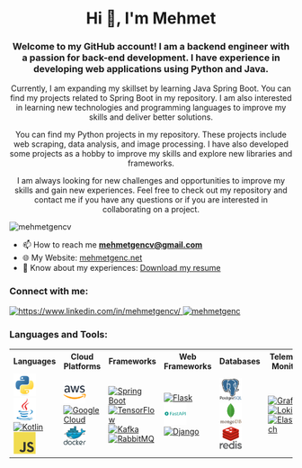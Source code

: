 <h1 style="text-align: center;">Hi 👋, I'm Mehmet</h1>

<h3 style="text-align: center;">
  Welcome to my GitHub account! I am a backend engineer with a passion for back-end development. I have experience in developing web applications using Python and Java.
</h3>

<p style="text-align: center;">
  Currently, I am expanding my skillset by learning Java Spring Boot. You can find my projects related to Spring Boot in my repository. I am also interested in learning new technologies and programming languages to improve my skills and deliver better solutions.
</p>

<p style="text-align: center;">
  You can find my Python projects in my repository. These projects include web scraping, data analysis, and image processing. I have also developed some projects as a hobby to improve my skills and explore new libraries and frameworks.
</p>

<p style="text-align: center;">
  I am always looking for new challenges and opportunities to improve my skills and gain new experiences. Feel free to check out my repository and contact me if you have any questions or if you are interested in collaborating on a project.
</p>

<p style="text-align: left;"> 
  <img src="https://komarev.com/ghpvc/?username=mehmetgencv&label=Profile%20views&color=0e75b6&style=flat" alt="mehmetgencv" />
</p>

- 📫 How to reach me **mehmetgencv@gmail.com**
- 🌐 My Website: [mehmetgenc.net](https://www.mehmetgenc.net/)
- 📄 Know about my experiences: [Download my resume](https://drive.google.com/file/d/1DErBlPVz8p7Dh6bdSDSaVw4ZOtMrseni/view?usp=sharing)

<h3>Connect with me:</h3>
<p>
<!--
  <a href="https://twitter.com/mehmetgencv" target="blank">
    <img style="text-align: center;" src="https://raw.githubusercontent.com/rahuldkjain/github-profile-readme-generator/master/src/images/icons/Social/twitter.svg" alt="mehmetgencv" height="30" width="40" />
  </a>
-->
  <a href="https://www.linkedin.com/in/mehmetgencv/" target="blank">
    <img style="text-align: center;" src="https://raw.githubusercontent.com/rahuldkjain/github-profile-readme-generator/master/src/images/icons/Social/linked-in-alt.svg" alt="https://www.linkedin.com/in/mehmetgencv/" height="30" width="40" />
  </a>
  <a href="https://stackoverflow.com/users/mehmetgenc" target="blank">
    <img style="text-align: center;" src="https://raw.githubusercontent.com/rahuldkjain/github-profile-readme-generator/master/src/images/icons/Social/stack-overflow.svg" alt="mehmetgenc" height="30" width="40" />
  </a>
</p>


<h3>Languages and Tools:</h3>
<table>
  <tr>
    <th>Languages</th>
    <th>Cloud Platforms</th>
    <th>Frameworks</th>
    <th>Web Frameworks</th>
    <th>Databases</th>
    <th>Telemetry & Monitoring</th>
  </tr>
  <tr>
    <td>
      <a href="https://www.python.org" target="_blank">
        <img src="https://raw.githubusercontent.com/devicons/devicon/master/icons/python/python-original.svg" alt="Python" width="40" height="40" />
      </a>
      <a href="https://www.java.com" target="_blank">
        <img src="https://raw.githubusercontent.com/devicons/devicon/master/icons/java/java-original.svg" alt="Java" width="40" height="40" />
      </a>
      <a href="https://kotlinlang.org" target="_blank">
        <img src="https://www.vectorlogo.zone/logos/kotlinlang/kotlinlang-icon.svg" alt="Kotlin" width="40" height="40" />
      </a>
      <a href="https://www.javascript.com" target="_blank">
        <img src="https://raw.githubusercontent.com/devicons/devicon/master/icons/javascript/javascript-original.svg" alt="JavaScript" width="40" height="40" />
      </a>
    </td>
    <td>
      <a href="https://aws.amazon.com" target="_blank">
        <img src="https://raw.githubusercontent.com/devicons/devicon/master/icons/amazonwebservices/amazonwebservices-original-wordmark.svg" alt="AWS" width="40" height="40" />
      </a>
      <a href="https://cloud.google.com" target="_blank">
        <img src="https://www.vectorlogo.zone/logos/google_cloud/google_cloud-icon.svg" alt="Google Cloud" width="40" height="40" />
      </a>
      <a href="https://www.docker.com/" target="_blank">
        <img src="https://raw.githubusercontent.com/devicons/devicon/master/icons/docker/docker-original-wordmark.svg" alt="Docker" width="40" height="40" />
      </a>
    </td>
    <td>
      <a href="https://spring.io/projects/spring-boot" target="_blank">
        <img src="https://www.vectorlogo.zone/logos/springio/springio-icon.svg" alt="Spring Boot" width="40" height="40" />
      </a>
      <a href="https://www.tensorflow.org" target="_blank">
        <img src="https://www.vectorlogo.zone/logos/tensorflow/tensorflow-icon.svg" alt="TensorFlow" width="40" height="40" />
      </a>
      <a href="https://kafka.apache.org" target="_blank">
        <img src="https://www.vectorlogo.zone/logos/apache_kafka/apache_kafka-icon.svg" alt="Kafka" width="40" height="40" />
      </a>
      <a href="https://www.rabbitmq.com" target="_blank">
        <img src="https://www.vectorlogo.zone/logos/rabbitmq/rabbitmq-icon.svg" alt="RabbitMQ" width="40" height="40" />
      </a>
    </td>
    <td>
      <a href="https://flask.palletsprojects.com/" target="_blank">
        <img src="https://upload.wikimedia.org/wikipedia/commons/3/3c/Flask_logo.svg" alt="Flask" width="100" height="40" />
      </a>
      <a href="https://fastapi.tiangolo.com/" target="_blank">
        <img src="https://raw.githubusercontent.com/devicons/devicon/master/icons/fastapi/fastapi-original-wordmark.svg" alt="FastAPI" width="40" height="40" />
      </a>
      <a href="https://www.djangoproject.com/" target="_blank">
        <img src="https://static.djangoproject.com/img/logos/django-logo-positive.svg" alt="Django" width="40" height="40" />
      </a>
    </td>
    <td>
      <a href="https://www.postgresql.org" target="_blank">
        <img src="https://raw.githubusercontent.com/devicons/devicon/master/icons/postgresql/postgresql-original-wordmark.svg" alt="PostgreSQL" width="40" height="40" />
      </a>
      <a href="https://www.mongodb.com/" target="_blank">
        <img src="https://raw.githubusercontent.com/devicons/devicon/master/icons/mongodb/mongodb-original-wordmark.svg" alt="MongoDB" width="40" height="40" />
      </a>
      <a href="https://redis.io" target="_blank">
        <img src="https://raw.githubusercontent.com/devicons/devicon/master/icons/redis/redis-original-wordmark.svg" alt="Redis" width="40" height="40" />
      </a>
    </td>
    <td>
      <a href="https://grafana.com" target="_blank">
        <img src="https://www.vectorlogo.zone/logos/grafana/grafana-icon.svg" alt="Grafana" width="40" height="40" />
      </a>
      <a href="https://grafana.com/oss/loki/" target="_blank">
        <img src="https://raw.githubusercontent.com/homarr-labs/dashboard-icons/refs/heads/main/svg/loki.svg" alt="Loki" width="40" height="40" />
      </a>
      <a href="https://www.elastic.co" target="_blank">
        <img src="https://www.vectorlogo.zone/logos/elastic/elastic-icon.svg" alt="Elasticsearch" width="40" height="40" />
      </a>
    </td>
  </tr>
</table>

